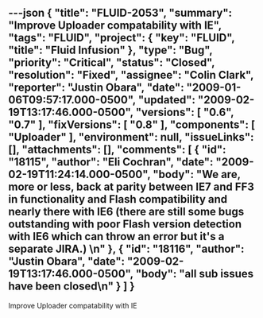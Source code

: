 ---json
{
  "title": "FLUID-2053",
  "summary": "Improve Uploader compatability with IE",
  "tags": "FLUID",
  "project": {
    "key": "FLUID",
    "title": "Fluid Infusion"
  },
  "type": "Bug",
  "priority": "Critical",
  "status": "Closed",
  "resolution": "Fixed",
  "assignee": "Colin Clark",
  "reporter": "Justin Obara",
  "date": "2009-01-06T09:57:17.000-0500",
  "updated": "2009-02-19T13:17:46.000-0500",
  "versions": [
    "0.6",
    "0.7"
  ],
  "fixVersions": [
    "0.8"
  ],
  "components": [
    "Uploader"
  ],
  "environment": null,
  "issueLinks": [],
  "attachments": [],
  "comments": [
    {
      "id": "18115",
      "author": "Eli Cochran",
      "date": "2009-02-19T11:24:14.000-0500",
      "body": "We are, more or less, back at parity between IE7 and FF3 in functionality and Flash compatibility and nearly there with IE6 (there are still some bugs outstanding with poor Flash version detection with IE6 which can throw an error but it's a separate JIRA.)&#x20;\n"
    },
    {
      "id": "18116",
      "author": "Justin Obara",
      "date": "2009-02-19T13:17:46.000-0500",
      "body": "all sub issues have been closed\n"
    }
  ]
}
---
Improve Uploader compatability with IE

        